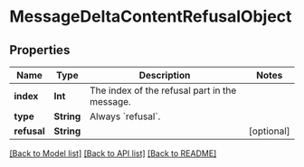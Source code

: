 # MessageDeltaContentRefusalObject

## Properties
Name | Type | Description | Notes
------------ | ------------- | ------------- | -------------
**index** | **Int** | The index of the refusal part in the message. | 
**type** | **String** | Always &#x60;refusal&#x60;. | 
**refusal** | **String** |  | [optional] 

[[Back to Model list]](../README.md#documentation-for-models) [[Back to API list]](../README.md#documentation-for-api-endpoints) [[Back to README]](../README.md)


